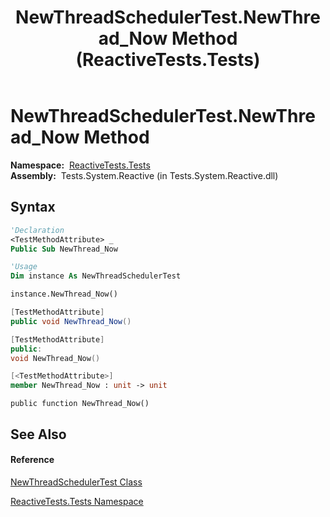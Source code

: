 ﻿---
title: NewThreadSchedulerTest.NewThread_Now Method  (ReactiveTests.Tests)
TOCTitle: NewThread_Now Method
ms:assetid: M:ReactiveTests.Tests.NewThreadSchedulerTest.NewThread_Now
ms:mtpsurl: https://msdn.microsoft.com/en-us/library/reactivetests.tests.newthreadschedulertest.newthread_now(v=VS.103)
ms:contentKeyID: 36620173
ms.date: 06/28/2011
mtps_version: v=VS.103
f1_keywords:
- ReactiveTests.Tests.NewThreadSchedulerTest.NewThread_Now
dev_langs:
- CSharp
- JScript
- VB
- FSharp
- c++
---

# NewThreadSchedulerTest.NewThread\_Now Method

**Namespace:**  [ReactiveTests.Tests](hh289046\(v=vs.103\).md)  
**Assembly:**  Tests.System.Reactive (in Tests.System.Reactive.dll)

## Syntax

``` vb
'Declaration
<TestMethodAttribute> _
Public Sub NewThread_Now
```

``` vb
'Usage
Dim instance As NewThreadSchedulerTest

instance.NewThread_Now()
```

``` csharp
[TestMethodAttribute]
public void NewThread_Now()
```

``` c++
[TestMethodAttribute]
public:
void NewThread_Now()
```

``` fsharp
[<TestMethodAttribute>]
member NewThread_Now : unit -> unit 
```

``` jscript
public function NewThread_Now()
```

## See Also

#### Reference

[NewThreadSchedulerTest Class](hh303184\(v=vs.103\).md)

[ReactiveTests.Tests Namespace](hh289046\(v=vs.103\).md)

